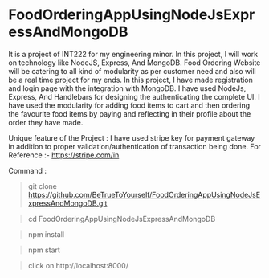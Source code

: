 # FoodOrderingAppUsingNodeJsExpressAndMongoDB
It is a project of INT222 for my engineering minor. In this project, I will work on technology like NodeJS, Express, And MongoDB. Food Ordering Website will be catering to all kind of modularity as per customer need and also will be a real time project for my ends.
In this project, I have made registration and login page with the integration with MongoDB. I have used NodeJs, Express, And Handlebars for designing the authenticating the complete UI. I have used the modularity for adding food items to cart and then ordering the favourite food items by paying and reflecting in their profile about the order they have made.

Unique feature of the Project :
I have used stripe key for payment gateway in addition to proper validation/authentication of transaction being done.
For Reference :-
https://stripe.com/in


Command :
>  git clone https://github.com/BeTrueToYourself/FoodOrderingAppUsingNodeJsExpressAndMongoDB.git

>  cd FoodOrderingAppUsingNodeJsExpressAndMongoDB

>  npm install

>  npm start

>  click on http://localhost:8000/

